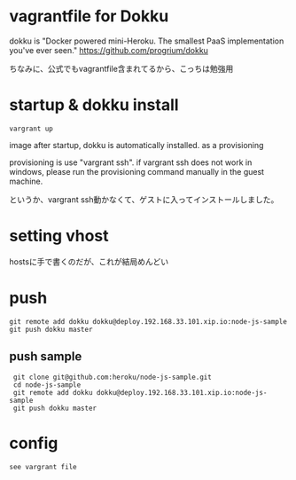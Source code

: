 # vagrantfile for Dokku 
 dokku is
 "Docker powered mini-Heroku. The smallest PaaS implementation you've ever seen."
 https://github.com/progrium/dokku

ちなみに、公式でもvagrantfile含まれてるから、こっちは勉強用

# startup & dokku install

    vargrant up

image after startup, dokku is automatically installed. as a provisioning

provisioning is use "vargrant ssh". if vargrant ssh does not work in windows, 
please run the provisioning command manually in the guest machine.

というか、vargrant ssh動かなくて、ゲストに入ってインストールしました。

# setting vhost
hostsに手で書くのだが、これが結局めんどい

# push
    git remote add dokku dokku@deploy.192.168.33.101.xip.io:node-js-sample
    git push dokku master

## push sample
     git clone git@github.com:heroku/node-js-sample.git
     cd node-js-sample
     git remote add dokku dokku@deploy.192.168.33.101.xip.io:node-js-sample
     git push dokku master

# config
    see vargrant file

